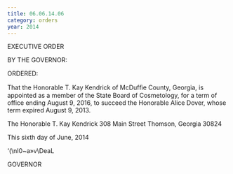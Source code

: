 ```yaml
---
title: 06.06.14.06
category: orders
year: 2014
---
```

 

EXECUTIVE ORDER

BY THE GOVERNOR:

ORDERED:

That the Honorable T. Kay Kendrick of McDufﬁe County, Georgia,
is appointed as a member of the State Board of Cosmetology, for a
term of office ending August 9, 2016, to succeed the Honorable
Alice Dover, whose term expired August 9, 2013.

The Honorable T. Kay Kendrick
308 Main Street
Thomson, Georgia 30824

This sixth day of June, 2014

‘(\nI0~a»v\DeaL

GOVERNOR

